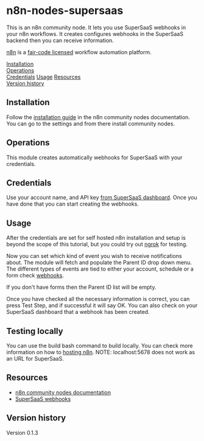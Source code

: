 # n8n-nodes-supersaas

This is an n8n community node. It lets you use SuperSaaS webhooks in your n8n workflows. It creates configures webhooks in the SuperSaaS backend then you can receive information.

[n8n](https://n8n.io/) is a [fair-code licensed](https://docs.n8n.io/reference/license/) workflow automation platform.

[Installation](#installation)  
[Operations](#operations)  
[Credentials](#credentials)
[Usage](#usage)
[Resources](#resources)  
[Version history](#version-history) 

## Installation

Follow the [installation guide](https://docs.n8n.io/integrations/community-nodes/installation/) in the n8n community nodes documentation. You can go to the settings and from there install community nodes.

## Operations

This module creates automatically webhooks for SuperSaaS with your credentials.

## Credentials

Use your account name, and API key [from SuperSaaS dashboard](https://www.supersaas.com/accounts/edit). Once you have done that you can start creating the webhooks.

## Usage

After the credentials are set for self hosted n8n installation and setup is beyond the scope of this tutorial, but you could try out [ngrok](https://ngrok.com) for testing.

Now you can set which kind of event you wish to receive notifications about. The module will fetch and populate the Parent ID drop down menu. The different types of events are tied to either your account, schedule or a form check [webhooks](https://www.supersaas.com/info/dev/webhooks).

If you don't have forms then the Parent ID list will be empty.

Once you have checked all the necessary information is correct, you can press Test Step, and if successful it will say OK. You can also check on your SuperSaaS dashboard that a webhook has been created.

## Testing locally

You can use the build bash command to build locally. You can check more information on how to [hosting n8n](https://docs.n8n.io/hosting/).
NOTE: localhost:5678 does not work as an URL for SuperSaaS.

## Resources

* [n8n community nodes documentation](https://docs.n8n.io/integrations/community-nodes/)
* [SuperSaaS webhooks](https://www.supersaas.com/info/doc/integration/webhooks)

## Version history

Version 0.1.3
